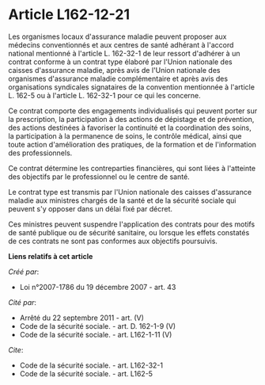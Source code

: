 # Article L162-12-21

Les organismes locaux d'assurance maladie peuvent proposer aux médecins conventionnés et aux centres de santé adhérant à
l'accord national mentionné à l'article L. 162-32-1 de leur ressort d'adhérer à un contrat conforme à un contrat type élaboré
par l'Union nationale des caisses d'assurance maladie, après avis de l'Union nationale des organismes d'assurance maladie
complémentaire et après avis des organisations syndicales signataires de la convention mentionnée à l'article L. 162-5 ou à
l'article L. 162-32-1 pour ce qui les concerne. 

Ce contrat comporte des engagements individualisés qui peuvent porter sur la prescription, la participation à des actions de
dépistage et de prévention, des actions destinées à favoriser la continuité et la coordination des soins, la participation à
la permanence de soins, le contrôle médical, ainsi que toute action d'amélioration des pratiques, de la formation et de
l'information des professionnels. 

Ce contrat détermine les contreparties financières, qui sont liées à l'atteinte des objectifs par le professionnel ou le
centre de santé. 

Le contrat type est transmis par l'Union nationale des caisses d'assurance maladie aux ministres chargés de la santé et de la
sécurité sociale qui peuvent s'y opposer dans un délai fixé par décret. 

Ces ministres peuvent suspendre l'application des contrats pour des motifs de santé publique ou de sécurité sanitaire, ou
lorsque les effets constatés de ces contrats ne sont pas conformes aux objectifs poursuivis.

**Liens relatifs à cet article**

_Créé par_:

  - Loi n°2007-1786 du 19 décembre 2007 - art. 43

_Cité par_:

  - Arrêté du 22 septembre 2011 - art. (V)
  - Code de la sécurité sociale. - art. D. 162-1-9 (V)
  - Code de la sécurité sociale. - art. L162-1-11 (V)

_Cite_:

  - Code de la sécurité sociale. - art. L162-32-1
  - Code de la sécurité sociale. - art. L162-5
